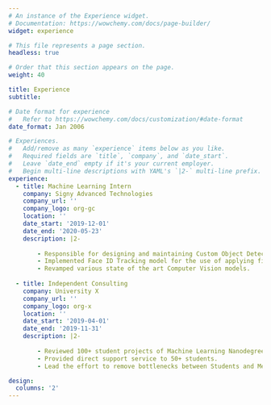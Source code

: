 ```yaml
---
# An instance of the Experience widget.
# Documentation: https://wowchemy.com/docs/page-builder/
widget: experience

# This file represents a page section.
headless: true

# Order that this section appears on the page.
weight: 40

title: Experience
subtitle:

# Date format for experience
#   Refer to https://wowchemy.com/docs/customization/#date-format
date_format: Jan 2006

# Experiences.
#   Add/remove as many `experience` items below as you like.
#   Required fields are `title`, `company`, and `date_start`.
#   Leave `date_end` empty if it's your current employer.
#   Begin multi-line descriptions with YAML's `|2-` multi-line prefix.
experience:
  - title: Machine Learning Intern
    company: Signy Advanced Technologies
    company_url: ''
    company_logo: org-gc
    location: ''
    date_start: '2019-12-01'
    date_end: '2020-05-23'
    description: |2-
    
        - Responsible for designing and maintaining Custom Object Detection models.
        - Implemented Face ID Tracking model for the use of applying filters.
        - Revamped various state of the art Computer Vision models.
    
  - title: Independent Consulting
    company: University X
    company_url: ''
    company_logo: org-x
    location: ''
    date_start: '2019-04-01'
    date_end: '2019-11-31'
    description: |2-
    
        - Reviewed 100+ student projects of Machine Learning Nanodegree.
        - Provided direct support service to 50+ students.
        - Lead the effort to remove bottlenecks between Students and Mentors.

design:
  columns: '2'
---
```

